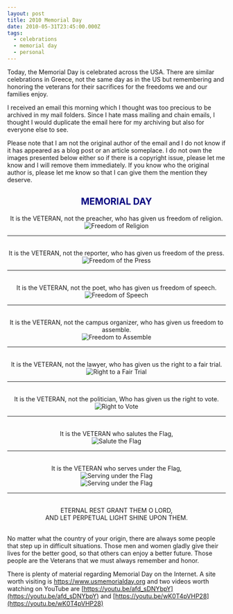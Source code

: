 ```yaml
---
layout: post
title: 2010 Memorial Day
date: 2010-05-31T23:45:00.000Z
tags:
  - celebrations
  - memorial day
  - personal
---
```

Today, the Memorial Day is celebrated across the USA. There are similar celebrations in Greece, not the same day as in the US but remembering and honoring the veterans for their sacrifices for the freedoms we and our families enjoy.

I received an email this morning which I thought was too precious to be archived in my mail folders. Since I hate mass mailing and chain emails, I thought I would duplicate the email here for my archiving but also for everyone else to see.

Please note that I am not the original author of the email and I do not know if it has appeared as a blog post or an article someplace. I do not own the images presented below either so if there is a copyright issue, please let me know and I will remove them immediately. If you know who the original author is, please let me know so that I can give them the mention they deserve.

<div style="text-align: center;">
    <h2><strong><span style="color: navy;">MEMORIAL DAY</span></strong></h2>
    It is the VETERAN, not the preacher, who has given us freedom of religion.
    <img src="/assets/files/2010-05-31-001.gif" alt="Freedom of Religion"/>
    <br />
    <hr />
    <br />
    It is the VETERAN, not the reporter, who has given us freedom of the press.
    <img src="/assets/files/2010-05-31-002.jpg" alt="Freedom of the Press"/>
    <br />
    <hr />
    <br />
    It is the VETERAN, not the poet, who has given us freedom of speech.
    <br />
    <img src="/assets/files/2010-05-31-003.gif" alt="Freedom of Speech" />
    <br />
    <hr />
    <br />
    It is the VETERAN, not the campus organizer, who has given us freedom to assemble.
    <br />
    <img src="/assets/files/2010-05-31-004.gif" alt="Freedom to Assemble" />
    <br />
    <hr />
    <br />
    It is the VETERAN, not the lawyer, who has given us the right to a fair trial.
    <br />
    <img src="/assets/files/2010-05-31-005.jpg" alt="Right to a Fair Trial" />
    <br />
    <hr />
    <br />
    It is the VETERAN, not the politician, Who has given us the right to vote.
    <br />
    <img src="/assets/files/2010-05-31-006.jpg" alt="Right to Vote" />
    <br />
    <hr />
    <br />
    It is the VETERAN who salutes the Flag,
    <br />
    <img src="/assets/files/2010-05-31-007.jpg" alt="Salute the Flag" />
    <br />
    <hr />
    <br />
    It is the VETERAN who serves under the Flag,
    <br />
    <img src="/assets/files/2010-05-31-008.jpg" alt="Serving under the Flag" />
    <br />
    <img src="/assets/files/2010-05-31-009.jpg" alt="Serving under the Flag" />
    <br />
    <hr />
    <br />
    ETERNAL REST GRANT THEM O LORD,
    <br />
    AND LET PERPETUAL LIGHT SHINE UPON THEM.
    <br />
    <br />
</div>

No matter what the country of your origin, there are always some people that step up in difficult situations. Those men and women gladly give their lives for the better good, so that others can enjoy a better future. Those people are the Veterans that we must always remember and honor.

There is plenty of material regarding Memorial Day on the Internet. A site worth visiting is https://www.usmemorialday.org and two videos worth watching on YouTube are [https://youtu.be/afd_sDNYbpY](https://youtu.be/afd_sDNYbpY) and [https://youtu.be/wK0T4pVHP28](https://youtu.be/wK0T4pVHP28)
